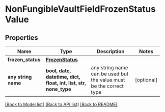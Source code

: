 # NonFungibleVaultFieldFrozenStatusValue


## Properties
Name | Type | Description | Notes
------------ | ------------- | ------------- | -------------
**frozen_status** | [**FrozenStatus**](FrozenStatus.md) |  | 
**any string name** | **bool, date, datetime, dict, float, int, list, str, none_type** | any string name can be used but the value must be the correct type | [optional]

[[Back to Model list]](../README.md#documentation-for-models) [[Back to API list]](../README.md#documentation-for-api-endpoints) [[Back to README]](../README.md)



